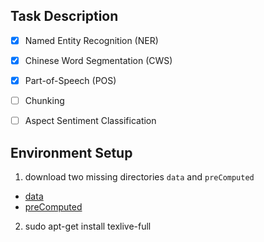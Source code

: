 ## Task Description
* [x] Named Entity Recognition (NER)
* [x] Chinese Word Segmentation (CWS)
* [x] Part-of-Speech (POS)
* [ ] Chunking
* [ ] Aspect Sentiment Classification


## Environment Setup

1) download two missing directories `data` and `preComputed`
* [data](https://drive.google.com/file/d/1UzlBSNNrrAVQv_LwziRmY9qzVotbWZgo/view?usp=sharing)
* [preComputed](https://drive.google.com/file/d/1HAVDt1eXj2iUQBPv995ASLKo1IhhKlOX/view?usp=sharing)

2) sudo apt-get install texlive-full
